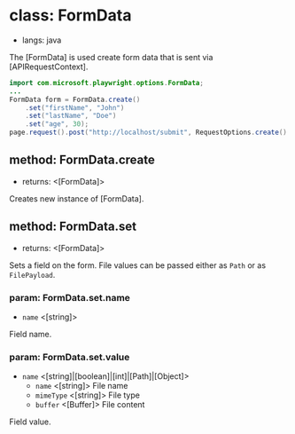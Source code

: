 # class: FormData
* langs: java

The [FormData] is used create form data that is sent via [APIRequestContext].

```java
import com.microsoft.playwright.options.FormData;
...
FormData form = FormData.create()
    .set("firstName", "John")
    .set("lastName", "Doe")
    .set("age", 30);
page.request().post("http://localhost/submit", RequestOptions.create().setForm(form));
```

## method: FormData.create
- returns: <[FormData]>

Creates new instance of [FormData].

## method: FormData.set
- returns: <[FormData]>

Sets a field on the form. File values can be passed either as `Path` or as `FilePayload`.

### param: FormData.set.name
- `name` <[string]>

Field name.

### param: FormData.set.value
- `name` <[string]|[boolean]|[int]|[Path]|[Object]>
  - `name` <[string]> File name
  - `mimeType` <[string]> File type
  - `buffer` <[Buffer]> File content

Field value.

